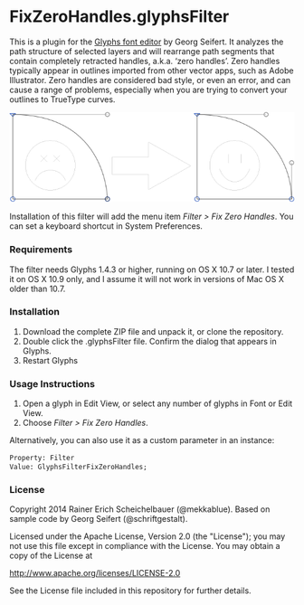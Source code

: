 # FixZeroHandles.glyphsFilter

This is a plugin for the [Glyphs font editor](http://glyphsapp.com/) by Georg Seifert. It analyzes the path structure of selected layers and will rearrange path segments that contain completely retracted handles, a.k.a. ‘zero handles’. Zero handles typically appear in outlines imported from other vector apps, such as Adobe Illustrator. Zero handles are considered bad style, or even an error, and can cause a range of problems, especially when you are trying to convert your outlines to  TrueType curves.

![Fixing Zero Handles: Before and After.](FixZeroHandles.png "Fix Zero Handles")

Installation of this filter will add the menu item *Filter > Fix Zero Handles*. You can set a keyboard shortcut in System Preferences.

### Requirements

The filter needs Glyphs 1.4.3 or higher, running on OS X 10.7 or later. I tested it on OS X 10.9 only, and I assume it will not work in versions of Mac OS X older than 10.7.

### Installation

1. Download the complete ZIP file and unpack it, or clone the repository.
2. Double click the .glyphsFilter file. Confirm the dialog that appears in Glyphs.
3. Restart Glyphs

### Usage Instructions

1. Open a glyph in Edit View, or select any number of glyphs in Font or Edit View.
2. Choose *Filter > Fix Zero Handles*.

Alternatively, you can also use it as a custom parameter in an instance:

	Property: Filter
	Value: GlyphsFilterFixZeroHandles;

### License

Copyright 2014 Rainer Erich Scheichelbauer (@mekkablue).
Based on sample code by Georg Seifert (@schriftgestalt).

Licensed under the Apache License, Version 2.0 (the "License");
you may not use this file except in compliance with the License.
You may obtain a copy of the License at

http://www.apache.org/licenses/LICENSE-2.0

See the License file included in this repository for further details.
